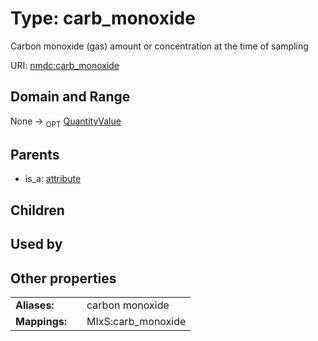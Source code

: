 
# Type: carb_monoxide


Carbon monoxide (gas) amount or concentration at the time of sampling

URI: [nmdc:carb_monoxide](https://microbiomedata/meta/carb_monoxide)


## Domain and Range

None ->  <sub>OPT</sub> [QuantityValue](QuantityValue.md)

## Parents

 *  is_a: [attribute](attribute.md)

## Children


## Used by


## Other properties

|  |  |  |
| --- | --- | --- |
| **Aliases:** | | carbon monoxide |
| **Mappings:** | | MIxS:carb_monoxide |

